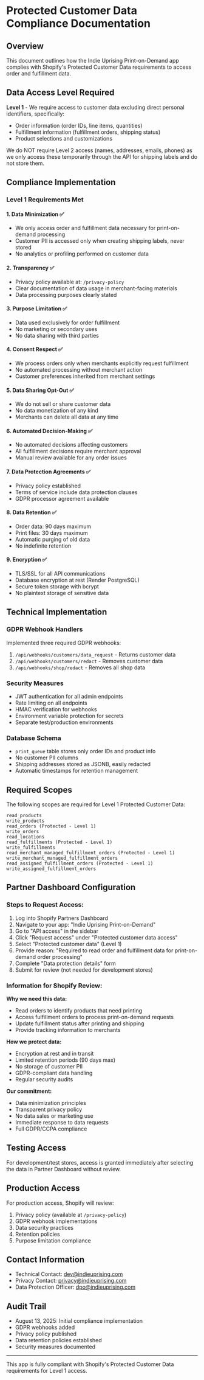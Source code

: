 # Protected Customer Data Compliance Documentation

## Overview
This document outlines how the Indie Uprising Print-on-Demand app complies with Shopify's Protected Customer Data requirements to access order and fulfillment data.

## Data Access Level Required
**Level 1** - We require access to customer data excluding direct personal identifiers, specifically:
- Order information (order IDs, line items, quantities)
- Fulfillment information (fulfillment orders, shipping status)
- Product selections and customizations

We do NOT require Level 2 access (names, addresses, emails, phones) as we only access these temporarily through the API for shipping labels and do not store them.

## Compliance Implementation

### Level 1 Requirements Met

#### 1. Data Minimization ✅
- We only access order and fulfillment data necessary for print-on-demand processing
- Customer PII is accessed only when creating shipping labels, never stored
- No analytics or profiling performed on customer data

#### 2. Transparency ✅
- Privacy policy available at: `/privacy-policy`
- Clear documentation of data usage in merchant-facing materials
- Data processing purposes clearly stated

#### 3. Purpose Limitation ✅
- Data used exclusively for order fulfillment
- No marketing or secondary uses
- No data sharing with third parties

#### 4. Consent Respect ✅
- We process orders only when merchants explicitly request fulfillment
- No automated processing without merchant action
- Customer preferences inherited from merchant settings

#### 5. Data Sharing Opt-Out ✅
- We do not sell or share customer data
- No data monetization of any kind
- Merchants can delete all data at any time

#### 6. Automated Decision-Making ✅
- No automated decisions affecting customers
- All fulfillment decisions require merchant approval
- Manual review available for any order issues

#### 7. Data Protection Agreements ✅
- Privacy policy established
- Terms of service include data protection clauses
- GDPR processor agreement available

#### 8. Data Retention ✅
- Order data: 90 days maximum
- Print files: 30 days maximum
- Automatic purging of old data
- No indefinite retention

#### 9. Encryption ✅
- TLS/SSL for all API communications
- Database encryption at rest (Render PostgreSQL)
- Secure token storage with bcrypt
- No plaintext storage of sensitive data

## Technical Implementation

### GDPR Webhook Handlers
Implemented three required GDPR webhooks:
1. `/api/webhooks/customers/data_request` - Returns customer data
2. `/api/webhooks/customers/redact` - Removes customer data
3. `/api/webhooks/shop/redact` - Removes all shop data

### Security Measures
- JWT authentication for all admin endpoints
- Rate limiting on all endpoints
- HMAC verification for webhooks
- Environment variable protection for secrets
- Separate test/production environments

### Database Schema
- `print_queue` table stores only order IDs and product info
- No customer PII columns
- Shipping addresses stored as JSONB, easily redacted
- Automatic timestamps for retention management

## Required Scopes
The following scopes are required for Level 1 Protected Customer Data:
```
read_products
write_products
read_orders (Protected - Level 1)
write_orders
read_locations
read_fulfillments (Protected - Level 1)
write_fulfillments
read_merchant_managed_fulfillment_orders (Protected - Level 1)
write_merchant_managed_fulfillment_orders
read_assigned_fulfillment_orders (Protected - Level 1)
write_assigned_fulfillment_orders
```

## Partner Dashboard Configuration

### Steps to Request Access:
1. Log into Shopify Partners Dashboard
2. Navigate to your app: "Indie Uprising Print-on-Demand"
3. Go to "API access" in the sidebar
4. Click "Request access" under "Protected customer data access"
5. Select "Protected customer data" (Level 1)
6. Provide reason: "Required to read order and fulfillment data for print-on-demand order processing"
7. Complete "Data protection details" form
8. Submit for review (not needed for development stores)

### Information for Shopify Review:

**Why we need this data:**
- Read orders to identify products that need printing
- Access fulfillment orders to process print-on-demand requests
- Update fulfillment status after printing and shipping
- Provide tracking information to merchants

**How we protect data:**
- Encryption at rest and in transit
- Limited retention periods (90 days max)
- No storage of customer PII
- GDPR-compliant data handling
- Regular security audits

**Our commitment:**
- Data minimization principles
- Transparent privacy policy
- No data sales or marketing use
- Immediate response to data requests
- Full GDPR/CCPA compliance

## Testing Access
For development/test stores, access is granted immediately after selecting the data in Partner Dashboard without review.

## Production Access
For production access, Shopify will review:
1. Privacy policy (available at `/privacy-policy`)
2. GDPR webhook implementations
3. Data security practices
4. Retention policies
5. Purpose limitation compliance

## Contact Information
- Technical Contact: dev@indieuprising.com
- Privacy Contact: privacy@indieuprising.com
- Data Protection Officer: dpo@indieuprising.com

## Audit Trail
- August 13, 2025: Initial compliance implementation
- GDPR webhooks added
- Privacy policy published
- Data retention policies established
- Security measures documented

---

This app is fully compliant with Shopify's Protected Customer Data requirements for Level 1 access.